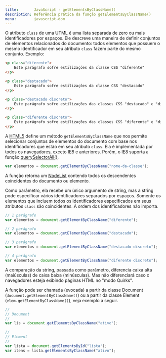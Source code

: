 ```yaml
---
title:       JavaScript - getElementsByClassName()
description: Referência prática da função getElementsByClassName()
menu:        javascript-dom
---
```


O atributo `class` de uma UTML é uma lista separada de zero ou mais identificadores por espaços. Ele descreve uma maneira
de definir conjuntos de elementos relacionados do documento: todos elementos que possuem o mesmo identificador em seu 
atributo `class` fazem parte do mesmo conjunto. Exemplo:

```html
<p class="diferente">
    Este parágrafo sofre estilizações da classe CSS "diferente"
</p>

<p class="destacado">
    Este parágrafo sofre estilizações da classe CSS "destacado"
</p>

<p class="destacado discreto">
    Este parágrafo sofre estilizações das classes CSS "destacado" e "discreto"
</p>

<p class="diferente discreto">
    Este parágrafo sofre estilizações das classes CSS "diferente" e "discreto"
</p>
```

A [HTML5](/html-css/) define um método `getElementsByClassName` que nos permite selecionar conjuntos de elementos do 
documento com base nos identificadores que estão em seu atributo `class`. Ela é implementada por todos os navegadores,
exceto IE8 e anteriores. Porém, o IE8 suporta a função [querySelectorAll()](/javascript/dom-queryselectorall/).

```javascript
var elementos = document.getElementByClassName("nome-da-classe");
```

A função retorna um [NodeList](/javascript/dom-nodelist/) contendo todos os descendentes coincidentes do documento ou 
elemento. 

Como parâmetro, ela recebe um único argumento de string, mas a string pode especificar vários identificadores separados 
por espaços. Somente os elementos que incluem todos os  identificadores especificados em seus atributos `class` são 
coincidentes. A ordem dos identificadores não importa.

```javascript
// 1 parágrafo
var elementos = document.getElementByClassName("diferente");

// 2 parágrafo
var elementos = document.getElementByClassName("destacado");

// 3 parágrafo
var elementos = document.getElementByClassName("destacado discreto");

// 4 parágrafo
var elementos = document.getElementByClassName("diferente discreto");
```

A comparação da string, passada como parâmetro, diferencia caixa alta (maiúsculas) de caixa baixa (minúsculas). Mas não
diferenciará caso o navegadores esteja exibindo páginas HTML no "modo Quirks".

A função pode ser chamada (evocada) a partir da classe Document (`document.getElementByClassName()`) ou a partir da 
classe Element (`elem.getElementByClassName()`), veja exemplo a seguir.

```javascript
//
// Document
//
var lis = document.getElementsByClassName("ativo");

//
// Element
//
var lista = document.getElementsById("lista");
var itens = lista.getElementsByClassName("ativo");
```